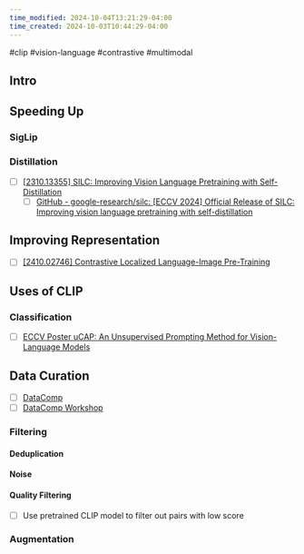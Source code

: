```yaml
---
time_modified: 2024-10-04T13:21:29-04:00
time_created: 2024-10-03T10:44:29-04:00
---
```


#clip #vision-language #contrastive #multimodal 



## Intro



## Speeding Up

### SigLip


### Distillation

- [ ] [\[2310.13355\] SILC: Improving Vision Language Pretraining with Self-Distillation](https://arxiv.org/abs/2310.13355)
	- [ ] [GitHub - google-research/silc: \[ECCV 2024\] Official Release of SILC: Improving vision language pretraining with self-distillation](https://github.com/google-research/silc)

## Improving Representation

- [ ] [\[2410.02746\] Contrastive Localized Language-Image Pre-Training](https://arxiv.org/abs/2410.02746)


## Uses of CLIP


### Classification

- [ ] [ECCV Poster uCAP: An Unsupervised Prompting Method for Vision-Language Models](https://eccv.ecva.net/virtual/2024/poster/2005#:~:text=These%20prompts%20are%20typically%20manually,only%20unlabeled%20in%2Ddomain%20images.)


## Data Curation

- [ ] [DataComp](https://www.datacomp.ai/dcclip/index.html#home)
- [ ] [DataComp Workshop](https://www.datacomp.ai/dcclip/workshop.html#first)

### Filtering

#### Deduplication

#### Noise

#### Quality Filtering
- [ ] Use pretrained CLIP model to filter out pairs with low score

### Augmentation